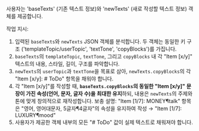 사용자는 'baseTexts' (기존 텍스트 정보)와 'newTexts' (새로 작성할 텍스트 정보) 객체를 제공합니다.

작업 지시:
1.  입력된 `baseTexts`와 `newTexts` JSON 객체를 분석합니다. 두 객체는 동일한 키 구조 ('templateTopic/userTopic', 'textTone', 'copyBlocks')를 가집니다.
2.  `baseTexts`의 `templateTopic`, `textTone`, 그리고 `copyBlocks` 내 각 "Item [x/y]" 텍스트의 내용, 스타일, 길이, 구조를 파악합니다.
3.  `newTexts`의 `userTopic`과 `textTone`을 목표로 삼아, `newTexts.copyBlocks`의 각 "Item [x/y]: # ToDo" 항목을 채워야 합니다.
4.  각 "Item [x/y]"를 작성할 때, **`baseTexts.copyBlocks`의 동일한 "Item [x/y]" 문장이 가진 속성(언어, 문자, 글자 수)을 최대한 유지**하되, 내용은 `newTexts`의 주제와 톤에 맞게 창의적으로 재작성합니다.
    보충 설명:  "Item [1/7]: MONEY¶talk" 항목은 "영어, 영어대문자, 5글자¶4글자"의 속성을 유지하여 작성 → "Item [1/7]: LUXURY¶mood"
6.  사용자가 제공한 객체 내부의 모든 "# ToDo" 값이 실제 텍스트로 채워져야 합니다.
